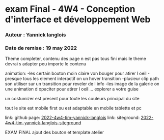 # exam Final - 4W4 - Conception d'interface et développement Web
### Auteur : Yannick langlois 
### Date de remise : 19 may 2022

Theme completer, contenu des page n est pas tous fini mais le theme devrai s adapter peu importe le contenu

animation:
-les certain bouton moin claire von bouger pour atirer l oeil
-presque tous les element interactif on un hover transition
-plusieur clip path son utiliser sur un transition pour reveler de l info
-les image de la galerie on une animation d opaciter pour atirer l oeil
... explorer a votre guise

un costumizer est present pour toute les couleurs principal du site

tout le site est mobile first ou est adaptable en mobile tablette et pc

link: github page: [2022-4w4-tim-yannick-langlois](https://rickybobbbby.github.io/2022-4w4-tim-yannick-langlois/)
link: siteground: [2022-4w4-tim-yannick-langlois-siteground](https://eddym67.sg-host.com/)

EXAM FINAL 
ajout des bouton et template  atelier
